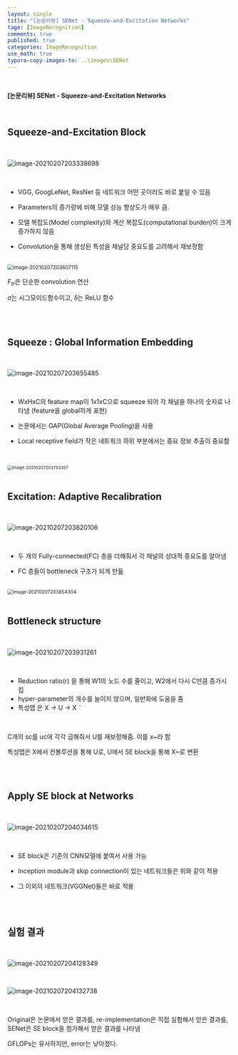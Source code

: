 ```yaml
---
layout: single
title: "[논문리뷰] SENet - Squeeze-and-Excitation Networks"
tage: [ImageRecognition]
comments: true
published: true
categories: ImageRecognition
use_math: true
typora-copy-images-to: ..\images\SENet
---
```


<br/>

**[논문리뷰] SENet - Squeeze-and-Excitation Networks**

<br/>

## **Squeeze-and-Excitation Block**

<br/>

![image-20210207203338698](/images/SENet/image-20210207203338698.png)

<br/>

- VGG, GoogLeNet, ResNet 등 네트워크 어떤 곳이라도 바로 붙일 수 있음

- Parameters의 증가량에 비해 모델 성능 향상도가 매우 큼. 

- 모델 복잡도(Model complexity)와 계산 복잡도(computational burden)이 크게 증가하지 않음

- Convolution을 통해 생성된 특성을 채널당 중요도를 고려해서 재보정함

<br/>

<img src="/images/SENet/image-20210207203607115.png" alt="image-20210207203607115" style="zoom:80%;" />

<br/>

$F_{tr}$은 단순한 convolution 연산

σ는 시그모이드함수이고, δ는 ReLU 함수

<br/>

<br/>

## **Squeeze : Global Information Embedding**

<br/>

![image-20210207203655485](/images/SENet/image-20210207203655485.png)

<br/>

- WxHxC의 feature map이 1x1xC으로 squeeze 되어 각 채널을 하나의 숫자로 나타냄 (feature을 global하게 표현)

- 논문에서는 GAP(Global Average Pooling)을 사용

- Local receptive field가 작은 네트워크 하위 부분에서는 중요 정보 추출이 중요함

  <br/>

<img src="/images/SENet/image-20210207203753357.png" alt="image-20210207203753357" style="zoom:67%;" />

<br/>

<br/>

## **Excitation: Adaptive Recalibration**

<br/>

![image-20210207203820106](/images/SENet/image-20210207203820106.png)

<br/>

- 두 개의 Fully-connected(FC) 층을 더해줘서 각 채널의 상대적 중요도를 알아냄

- FC 층들이 bottleneck 구조가 되게 만듦

<br/>

<img src="C:\Users\1\Documents\GitHub\blackchopin.github.io\images\SENet\image-20210207203854304.png" alt="image-20210207203854304" style="zoom:75%;" />

<br/>

<br/>

## **Bottleneck structure**

<br/>

![image-20210207203931261](/images/SENet/image-20210207203931261.png)

<br/>

- Reduction ratio(r) 을 통해 W1의 노드 수를 줄이고, W2에서 다시 C만큼 증가시킴
- hyper-parameter의 개수를 늘이지 않으며, 일반화에 도움을 줌
- 특성맵 은 X → U → X ̃

<br/>

C개의 sc를 uc에 각각 곱해줘서 U를 재보정해줌. 이를 x~라 함

특성맵은 X에서 컨볼루션을 통해 U로, U에서 SE block을 통해 X~로 변환

<br/>

<br/>

## **Apply SE block at Networks**

<br/>

![image-20210207204034615](/images/SENet/image-20210207204034615.png)

<br/>

- SE block은 기존의 CNN모델에 붙여서 사용 가능

- Inception module과 skip connection이 있는 네트워크들은 위와 같이 적용

- 그 이외의 네트워크(VGGNet)들은 바로 적용

<br/>

<br/>

## 실험 결과

<br/>

![image-20210207204128349](/images/SENet/image-20210207204128349.png)

<br/>

![image-20210207204132738](/images/SENet/image-20210207204132738.png)

<br/>

Original은 논문에서 얻은 결과를, re-implementation은 직접 실험해서 얻은 결과를, SENet은 SE block을 첨가해서 얻은 결과를 나타냄

GFLOPs는 유사하지만, error는 낮아졌다.